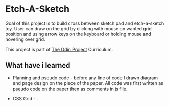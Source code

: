 # Etch-A-Sketch

Goal of this project is to build cross between sketch pad and etch-a-sketch toy.
User can draw on the grid by clicking with mouse on wanted grid position and using
arrow keys on the keyboard or holding mouse and hovering over grid.

This project is part of [The Odin Project](https://www.theodinproject.com/) Curriculum.

## What have i learned

- Planning and pseudo code - before any line of code I drawn diagram and page design on the piece of the paper. All code was first written as pseudo code on the paper then as comments in js file.

* CSS Grid - .
